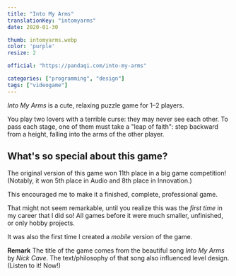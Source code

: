 ```yaml
---
title: "Into My Arms"
translationKey: "intomyarms"
date: 2020-01-30

thumb: intomyarms.webp
color: 'purple'
resize: 2

official: "https://pandaqi.com/into-my-arms"

categories: ["programming", "design"]
tags: ["videogame"]
---
```


_Into My Arms_ is a cute, relaxing puzzle game for 1&ndash;2 players.

You play two lovers with a terrible curse: they may never see each other. To pass each stage, one of them must take a "leap of faith": step backward from a height, falling into the arms of the other player.

## What's so special about this game?
The original version of this game won 11th place in a big game competition! (Notably, it won 5th place in Audio and 8th place in Innovation.)

This encouraged me to make it a finished, complete, professional game. 

That might not seem remarkable, until you realize this was the _first time_ in my career that I did so! All games before it were much smaller, unfinished, or only hobby projects.

It was also the first time I created a _mobile_ version of the game.

**Remark** The title of the game comes from the beautiful song _Into My Arms_ by _Nick Cave_. The text/philosophy of that song also influenced level design. (Listen to it! Now!)